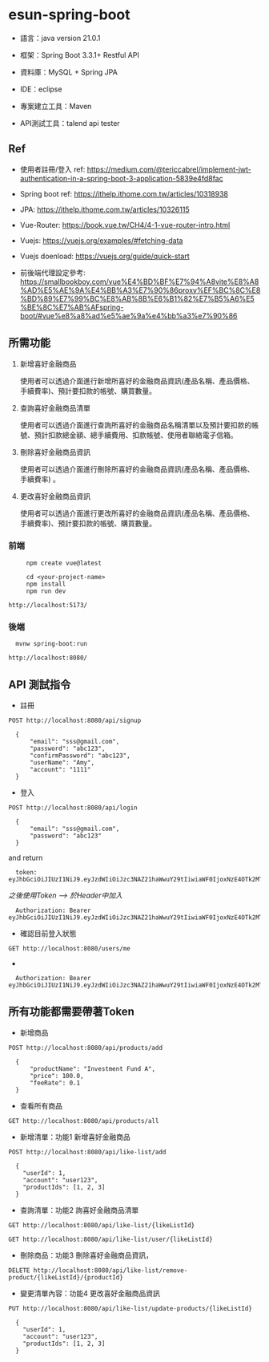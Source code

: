 # esun-spring-boot

- 語言：java version 21.0.1

- 框架：Spring Boot 3.3.1+ Restful API

- 資料庫：MySQL + Spring JPA

- IDE：eclipse

- 專案建立工具：Maven

- API測試工具：talend api tester

## Ref
- 使用者註冊/登入 ref: https://medium.com/@tericcabrel/implement-jwt-authentication-in-a-spring-boot-3-application-5839e4fd8fac

- Spring boot ref: https://ithelp.ithome.com.tw/articles/10318938

- JPA: https://ithelp.ithome.com.tw/articles/10326115

- Vue-Router: https://book.vue.tw/CH4/4-1-vue-router-intro.html

- Vuejs: https://vuejs.org/examples/#fetching-data

- Vuejs doenload: https://vuejs.org/guide/quick-start

- 前後端代理設定參考: https://smallbookboy.com/vue%E4%BD%BF%E7%94%A8vite%E8%A8%AD%E5%AE%9A%E4%BB%A3%E7%90%86proxy%EF%BC%8C%E8%BD%89%E7%99%BC%E8%AB%8B%E6%B1%82%E7%B5%A6%E5%BE%8C%E7%AB%AFspring-boot/#vue%e8%a8%ad%e5%ae%9a%e4%bb%a3%e7%90%86

## 所需功能

1. 新增喜好金融商品

   使用者可以透過介面進行新增所喜好的金融商品資訊(產品名稱、產品價格、手續費率)、預計要扣款的帳號、購買數量。
3. 查詢喜好金融商品清單

   使用者可以透過介面進行查詢所喜好的金融商品名稱清單以及預計要扣款的帳號、預計扣款總金額、總手續費用、扣款帳號、使用者聯絡電子信箱。
4. 刪除喜好金融商品資訊

   使用者可以透過介面進行刪除所喜好的金融商品資訊(產品名稱、產品價格、手續費率) 。
5. 更改喜好金融商品資訊

   使用者可以透過介面進行更改所喜好的金融商品資訊(產品名稱、產品價格、手續費率)、預計要扣款的帳號、購買數量。
### 前端

         npm create vue@latest

         cd <your-project-name>
         npm install
         npm run dev

`http://localhost:5173/`

### 後端

      mvnw spring-boot:run

`http://localhost:8080/`

## API 測試指令

- 註冊

`POST http://localhost:8080/api/signup`

      {
          "email": "sss@gmail.com",
          "password": "abc123",
          "confirmPassword": "abc123",
          "userName": "Amy",
          "account": "1111"
      }

- 登入

`POST http://localhost:8080/api/login`

      {
          "email": "sss@gmail.com",
          "password": "abc123"
      }

and return

      token: eyJhbGciOiJIUzI1NiJ9.eyJzdWIiOiJzc3NAZ21haWwuY29tIiwiaWF0IjoxNzE4OTk2MTY0LCJleHAiOjE3MTg5OTk3NjR9.gyfO7NLeadAogr2Az61TG84Tl9eUweMcnMgcomZzxlU

*之後使用Token --> 於Header中加入*

      Authorization: Bearer eyJhbGciOiJIUzI1NiJ9.eyJzdWIiOiJzc3NAZ21haWwuY29tIiwiaWF0IjoxNzE4OTk2MTY0LCJleHAiOjE3MTg5OTk3NjR9.gyfO7NLeadAogr2Az61TG84Tl9eUweMcnMgcomZzxlU

- 確認目前登入狀態

`GET http://localhost:8080/users/me`

+

      Authorization: Bearer eyJhbGciOiJIUzI1NiJ9.eyJzdWIiOiJzc3NAZ21haWwuY29tIiwiaWF0IjoxNzE4OTk2MTY0LCJleHAiOjE3MTg5OTk3NjR9.gyfO7NLeadAogr2Az61TG84Tl9eUweMcnMgcomZzxlU

## 所有功能都需要帶著Token

- 新增商品

`POST http://localhost:8080/api/products/add`

      {
          "productName": "Investment Fund A",
          "price": 100.0,
          "feeRate": 0.1
      }

- 查看所有商品

`GET http://localhost:8080/api/products/all`

- 新增清單：功能1 新增喜好金融商品

`POST http://localhost:8080/api/like-list/add`

      {
        "userId": 1,
        "account": "user123",
        "productIds": [1, 2, 3]
      }

- 查詢清單：功能2 詢喜好金融商品清單

`GET http://localhost:8080/api/like-list/{likeListId}`

`GET http://localhost:8080/api/like-list/user/{likeListId}`

- 刪除商品：功能3 刪除喜好金融商品資訊，

`DELETE http://localhost:8080/api/like-list/remove-product/{likeListId}/{productId}`

- 變更清單內容：功能4 更改喜好金融商品資訊

`PUT http://localhost:8080/api/like-list/update-products/{likeListId}`

      {
        "userId": 1,
        "account": "user123",
        "productIds": [1, 2, 3]
      }
